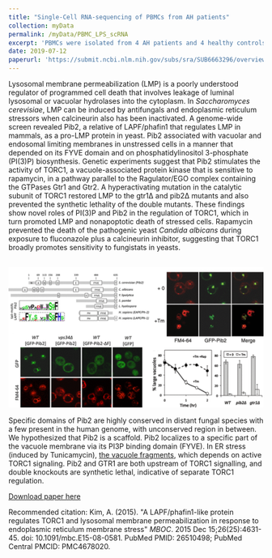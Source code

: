 ```yaml
---
title: "Single-Cell RNA-sequencing of PBMCs from AH patients"
collection: myData
permalink: /myData/PBMC_LPS_scRNA
excerpt: 'PBMCs were isolated from 4 AH patients and 4 healthy controls. They were <i>ex vivo</i> challenged with 100pg/mL LPS for 24 hours to model endotoxemia experienced during alcohol consumption'
date: 2019-07-12
paperurl: 'https://submit.ncbi.nlm.nih.gov/subs/sra/SUB6663296/overview'
---
```

Lysosomal membrane permeabilization (LMP) is a poorly understood regulator of programmed cell death that involves leakage of luminal lysosomal or vacuolar hydrolases into the cytoplasm. In <i>Saccharomyces cerevisiae</i>, LMP can be induced by antifungals and endoplasmic reticulum stressors when calcineurin also has been inactivated. A genome-wide screen revealed Pib2, a relative of LAPF/phafin1 that regulates LMP in mammals, as a pro-LMP protein in yeast. Pib2 associated with vacuolar and endosomal limiting membranes in unstressed cells in a manner that depended on its FYVE domain and on phosphatidylinositol 3-phosphate (PI(3)P) biosynthesis. Genetic experiments suggest that Pib2 stimulates the activity of TORC1, a vacuole-associated protein kinase that is sensitive to rapamycin, in a pathway parallel to the Ragulator/EGO complex containing the GTPases Gtr1 and Gtr2. A hyperactivating mutation in the catalytic subunit of TORC1 restored LMP to the gtr1∆ and pib2∆ mutants and also prevented the synthetic lethality of the double mutants. These findings show novel roles of PI(3)P and Pib2 in the regulation of TORC1, which in turn promoted LMP and nonapoptotic death of stressed cells. Rapamycin prevented the death of the pathogenic yeast <i>Candida albicans</i> during exposure to fluconazole plus a calcineurin inhibitor, suggesting that TORC1 broadly promotes sensitivity to fungistats in yeasts.

<br/><img src='/images/Pib2.png'>

Specific domains of Pib2 are highly conserved in distant fungal species with a few present in the human genome, with unconserved region in between. We hypothesized that Pib2 is a scaffold. Pib2 localizes to a specific part of the vacuole membrane via its PI3P binding domain (FYVE). In ER stress (induced by Tunicamycin), [the vacuole fragments](https://www.jbc.org/content/287/23/19029.long), which depends on active TORC1 signaling. Pib2 and GTR1 are both upstream of TORC1 signalling, and double knockouts are synthetic lethal, indicative of separate TORC1 regulation.

[Download paper here](https://www.molbiolcell.org/doi/full/10.1091/mbc.e15-08-0581)

Recommended citation: Kim, A. (2015). &quot;A LAPF/phafin1-like protein regulates TORC1 and lysosomal membrane permeabilization in response to endoplasmic reticulum membrane stress&quot; <i>MBOC</i>. 2015 Dec 15;26(25):4631-45. doi: 10.1091/mbc.E15-08-0581. PubMed PMID: 26510498; PubMed Central PMCID: PMC4678020.
